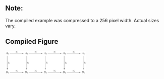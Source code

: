 Note:
-----

The compiled example was compressed to a 256
pixel width. Actual sizes vary.

Compiled Figure
---------------
![Example](Commutative_Diagram_006.png)
